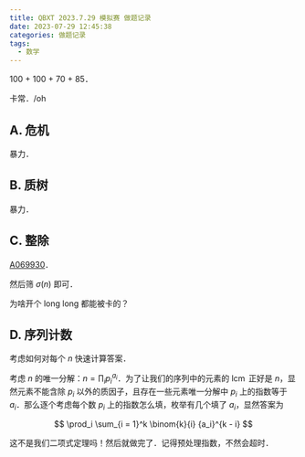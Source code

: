 ```yaml
---
title: QBXT 2023.7.29 模拟赛 做题记录
date: 2023-07-29 12:45:38
categories: 做题记录
tags:
  - 数学
---
```


100 + 100 + 70 + 85．

卡常．/oh

<!-- more -->

## A. 危机

暴力．

## B. 质树

暴力．

## C. 整除

[A069930](https://oeis.org/A069930)．

然后筛 $\sigma(n)$ 即可．

为啥开个 long long 都能被卡的？

## D. 序列计数

考虑如何对每个 $n$ 快速计算答案．

考虑 $n$ 的唯一分解：$n = \prod_i {p_i}^{a_i}$．为了让我们的序列中的元素的 $\operatorname{lcm}$ 正好是 $n$，显然元素不能含除 $p_i$ 以外的质因子，且存在一些元素唯一分解中 $p_i$ 上的指数等于 $a_i$．那么逐个考虑每个数 $p_i$ 上的指数怎么填，枚举有几个填了 $a_i$，显然答案为

$$
\prod_i \sum_{i = 1}^k \binom{k}{i} {a_i}^{k - i}
$$

这不是我们二项式定理吗！然后就做完了．记得预处理指数，不然会超时．
